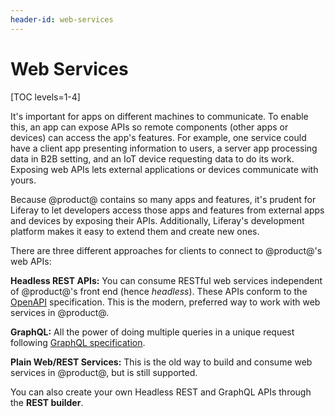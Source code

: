```yaml
---
header-id: web-services
---
```


# Web Services

[TOC levels=1-4]

It's important for apps on different machines to communicate. To enable this, an
app can expose APIs so remote components (other apps or devices) can access the
app's features. For example, one service could have a client app presenting
information to users, a server app processing data in B2B setting, and an IoT
device requesting data to do its work. Exposing web APIs lets external
applications or devices communicate with yours. 

Because @product@ contains so many apps and features, it's prudent for Liferay
to let developers access those apps and features from external apps and devices
by exposing their APIs. Additionally, Liferay's development platform makes it
easy to extend them and create new ones. 

There are three different approaches for clients to connect to @product@'s web 
APIs: 

**Headless REST APIs:** You can consume RESTful web services independent of 
@product@'s front end (hence *headless*). These APIs conform to the 
[OpenAPI](https://swagger.io/docs/specification/about/) 
specification. This is the modern, preferred way to work with web services in 
@product@. 

**GraphQL:** All the power of doing multiple queries in a unique request following [GraphQL specification](https://graphql.github.io/graphql-spec/June2018/).

**Plain Web/REST Services:** This is the old way to build and consume web 
services in @product@, but is still supported. 

You can also create your own Headless REST and GraphQL APIs through the **REST builder**.

<!--Uncomment once articles are available
For example, you can use 
JAX-RS, 
JAX-WS, 
or 
Service Builder 
to implement plain REST or SOAP web services.
--> 

